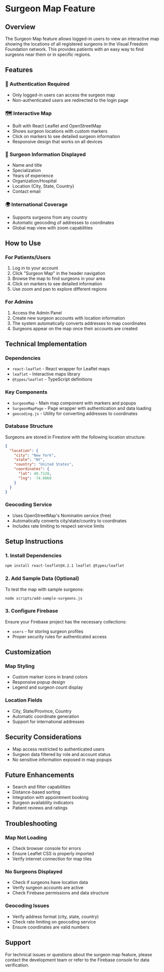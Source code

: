 # Surgeon Map Feature

## Overview
The Surgeon Map feature allows logged-in users to view an interactive map showing the locations of all registered surgeons in the Visual Freedom Foundation network. This provides patients with an easy way to find surgeons near them or in specific regions.

## Features

### 🔐 Authentication Required
- Only logged-in users can access the surgeon map
- Non-authenticated users are redirected to the login page

### 🗺️ Interactive Map
- Built with React Leaflet and OpenStreetMap
- Shows surgeon locations with custom markers
- Click on markers to see detailed surgeon information
- Responsive design that works on all devices

### 📍 Surgeon Information Displayed
- Name and title
- Specialization
- Years of experience
- Organization/Hospital
- Location (City, State, Country)
- Contact email

### 🌍 International Coverage
- Supports surgeons from any country
- Automatic geocoding of addresses to coordinates
- Global map view with zoom capabilities

## How to Use

### For Patients/Users
1. Log in to your account
2. Click "Surgeon Map" in the header navigation
3. Browse the map to find surgeons in your area
4. Click on markers to see detailed information
5. Use zoom and pan to explore different regions

### For Admins
1. Access the Admin Panel
2. Create new surgeon accounts with location information
3. The system automatically converts addresses to map coordinates
4. Surgeons appear on the map once their accounts are created

## Technical Implementation

### Dependencies
- `react-leaflet` - React wrapper for Leaflet maps
- `leaflet` - Interactive maps library
- `@types/leaflet` - TypeScript definitions

### Key Components
- `SurgeonMap` - Main map component with markers and popups
- `SurgeonMapPage` - Page wrapper with authentication and data loading
- `geocoding.js` - Utility for converting addresses to coordinates

### Database Structure
Surgeons are stored in Firestore with the following location structure:
```json
{
  "location": {
    "city": "New York",
    "state": "NY", 
    "country": "United States",
    "coordinates": {
      "lat": 40.7128,
      "lng": -74.0060
    }
  }
}
```

### Geocoding Service
- Uses OpenStreetMap's Nominatim service (free)
- Automatically converts city/state/country to coordinates
- Includes rate limiting to respect service limits

## Setup Instructions

### 1. Install Dependencies
```bash
npm install react-leaflet@4.2.1 leaflet @types/leaflet
```

### 2. Add Sample Data (Optional)
To test the map with sample surgeons:
```bash
node scripts/add-sample-surgeons.js
```

### 3. Configure Firebase
Ensure your Firebase project has the necessary collections:
- `users` - for storing surgeon profiles
- Proper security rules for authenticated access

## Customization

### Map Styling
- Custom marker icons in brand colors
- Responsive popup design
- Legend and surgeon count display

### Location Fields
- City, State/Province, Country
- Automatic coordinate generation
- Support for international addresses

## Security Considerations

- Map access restricted to authenticated users
- Surgeon data filtered by role and account status
- No sensitive information exposed in map popups

## Future Enhancements

- Search and filter capabilities
- Distance-based sorting
- Integration with appointment booking
- Surgeon availability indicators
- Patient reviews and ratings

## Troubleshooting

### Map Not Loading
- Check browser console for errors
- Ensure Leaflet CSS is properly imported
- Verify internet connection for map tiles

### No Surgeons Displayed
- Check if surgeons have location data
- Verify surgeon accounts are active
- Check Firebase permissions and data structure

### Geocoding Issues
- Verify address format (city, state, country)
- Check rate limiting on geocoding service
- Ensure coordinates are valid numbers

## Support

For technical issues or questions about the surgeon map feature, please contact the development team or refer to the Firebase console for data verification.



